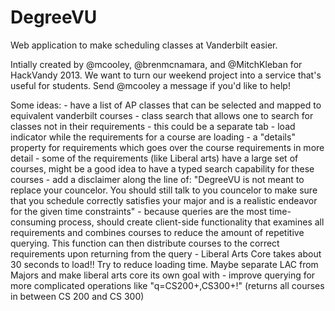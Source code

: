 DegreeVU
========

Web application to make scheduling classes at Vanderbilt easier.

Intially created by @mcooley, @brenmcnamara, and @MitchKleban for HackVandy 2013. We want to turn our weekend project into a service that's useful for students. Send @mcooley a message if you'd like to help!

Some ideas:
    - have a list of AP classes that can be selected and mapped to equivalent vanderbilt courses
    - class search that allows one to search for classes not in their requirements
        - this could be a separate tab
    - load indicator while the requirements for a course are loading
    - a "details" property for requirements which goes over the course requirements in more detail
    - some of the requirements (like Liberal arts) have a large set of courses, might be a good idea to have a typed search capability for these courses
    - add a disclaimer along the line of: "DegreeVU is not meant to replace your councelor.  You should still talk to you councelor to make sure that you schedule correctly satisfies your major and is a realistic endeavor for the given time constraints"
    - because queries are the most time-consuming process, should create client-side functionality that examines all requirements and combines courses to reduce the amount of repetitive querying.  This function can then distribute courses to the correct requirements upon returning from the query
    - Liberal Arts Core takes about 30 seconds to load!! Try to reduce loading time.  Maybe separate LAC from Majors and make liberal arts core its own goal with
    - improve querying for more complicated operations like "q=CS200+,CS300+!" (returns all courses in between CS 200 and CS 300)
